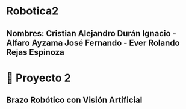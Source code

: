 # Robotica2
## Nombres: Cristian Alejandro Durán Ignacio - Alfaro Ayzama José Fernando - Ever Rolando Rejas Espinoza
# 🚀 Proyecto 2
## Brazo Robótico con Visión Artificial


